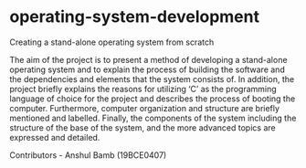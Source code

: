 # operating-system-development
Creating a stand-alone operating system from scratch

The aim of the project is to present a method of developing a stand-alone operating system
and to explain the process of building the software and the dependencies and elements that
the system consists of. In addition, the project briefly explains the reasons for utilizing ‘C’ as
the programming language of choice for the project and describes the process of booting the
computer. Furthermore, computer organization and structure are briefly mentioned and
labelled. Finally, the components of the system including the structure of the base of the system,
and the more advanced topics are expressed and detailed. 

Contributors - Anshul Bamb (19BCE0407)
